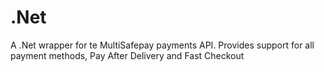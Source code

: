 # .Net
A .Net wrapper for te MultiSafepay payments API. Provides support for all payment methods, Pay After Delivery and Fast Checkout

